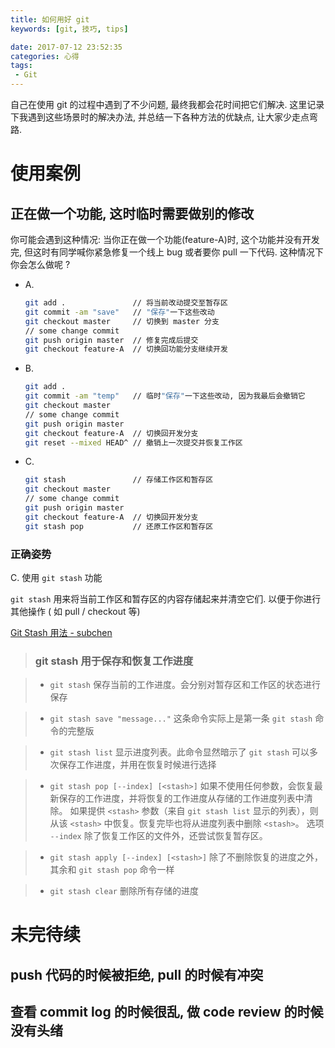 ```yaml
---
title: 如何用好 git
keywords: [git, 技巧, tips]

date: 2017-07-12 23:52:35
categories: 心得
tags:
 - Git
---
```


自己在使用 git 的过程中遇到了不少问题, 最终我都会花时间把它们解决. 这里记录下我遇到这些场景时的解决办法, 并总结一下各种方法的优缺点, 让大家少走点弯路.

# 使用案例

## 正在做一个功能, 这时临时需要做别的修改

你可能会遇到这种情况: 当你正在做一个功能(feature-A)时, 这个功能并没有开发完, 但这时有同学喊你紧急修复一个线上 bug 或者要你 pull 一下代码. 这种情况下你会怎么做呢 ?

- A.
    ``` bash
    git add .               // 将当前改动提交至暂存区
    git commit -am "save"   // "保存"一下这些改动
    git checkout master     // 切换到 master 分支
    // some change commit
    git push origin master  // 修复完成后提交
    git checkout feature-A  // 切换回功能分支继续开发
    ```
- B.
    ``` bash
    git add .
    git commit -am "temp"   // 临时"保存"一下这些改动, 因为我最后会撤销它
    git checkout master
    // some change commit
    git push origin master
    git checkout feature-A  // 切换回开发分支
    git reset --mixed HEAD^ // 撤销上一次提交并恢复工作区
    ```

- C.
    ``` bash
    git stash               // 存储工作区和暂存区
    git checkout master
    // some change commit
    git push origin master
    git checkout feature-A  // 切换回开发分支
    git stash pop           // 还原工作区和暂存区
    ```

### 正确姿势

C. 使用 `git stash` 功能

<!-- more -->

`git stash` 用来将当前工作区和暂存区的内容存储起来并清空它们. 以便于你进行其他操作 ( 如 pull / checkout 等)

[Git Stash 用法 - subchen](https://gist.github.com/subchen/3409a16cb46327ca7691)

> ### git stash 用于保存和恢复工作进度

> * `git stash`
    保存当前的工作进度。会分别对暂存区和工作区的状态进行保存

> * `git stash save "message..."`
    这条命令实际上是第一条 `git stash` 命令的完整版

> * `git stash list`
    显示进度列表。此命令显然暗示了 `git stash` 可以多次保存工作进度，并用在恢复时候进行选择

> * `git stash pop [--index] [<stash>]`
    如果不使用任何参数，会恢复最新保存的工作进度，并将恢复的工作进度从存储的工作进度列表中清除。
    如果提供 `<stash>` 参数（来自 `git stash list` 显示的列表），则从该 `<stash>` 中恢复。恢复完毕也将从进度列表中删除 `<stash>`。
    选项 `--index` 除了恢复工作区的文件外，还尝试恢复暂存区。

> * `git stash apply [--index] [<stash>]`
    除了不删除恢复的进度之外，其余和 `git stash pop` 命令一样

> * `git stash clear`
    删除所有存储的进度


# 未完待续

## push 代码的时候被拒绝, pull 的时候有冲突

## 查看 commit log 的时候很乱, 做 code review 的时候没有头绪
